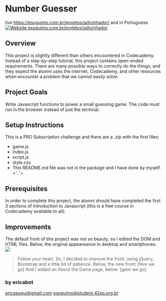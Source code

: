 # Number Guesser

live https://esuguimo.com.br/projetos/adivinhador/ and in Portuguese
[![Website esuguimo.com.br/projetos/adivinhador](https://img.shields.io/website-up-down-green-red/http/esuguimo.com.br/projetos/adivinhador.svg)](http://esuguimo.com.br/projetos/adivinhador/)


## Overview
This project is slightly different than others encountered in Codecademy. Instead of a step-by-step tutorial, this project contains open-ended requirements. There are many possible ways to correctly do the things, and they expect the alumni uses the internet, Codecademy, and other resources when encounter a problem that we cannot easily solve.

## Project Goals
Write Javascript functions to power a small guessing game. The code must run in the browser instead of just the terminal.

## Setup Instructions
This is a PRO Subscription challenge and there are a .zip  with the first files: 
- game.js
- index.js
- script.js
- style.css
- This README.md file was not in the package and I have done by myself. =ˆ.ˆ=

## Prerequisites
In order to complete this project, the alumni should have completed the first 3 sections of Introduction to Javascript (this is a free course in Codecademy available to all).

## Improvements
The default front of this project was not so beauty, so I edited the DOM and HTML files.
Below, the original appeareance in desktop and smartphones.
![](https://pandao.github.io/editor.md/examples/images/4.jpg)

> Follow your heart.
So, I decided to improve the front, using jQuery, Bootstrap and a little bit of patience.
Below, the new front:
[fere we go]
And I added an About the Game page, below:
[gere we go]

### by ericabot
ericasugui@gmail.com
esuguimo@student.42sp.org.br